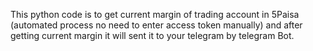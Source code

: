 This python code is to get current margin of trading account in 5Paisa (automated process no need to enter access token manually) and after getting current margin it will sent it to your telegram by telegram Bot.
